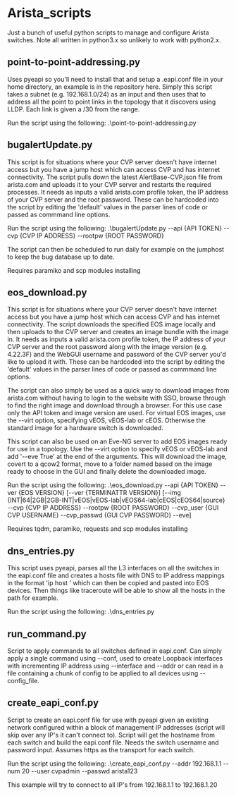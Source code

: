 # Arista_scripts

Just a bunch of useful python scripts to manage and configure Arista switches. Note all written in python3.x so unlikely to work with python2.x.

## point-to-point-addressing.py

Uses pyeapi so you'll need to install that and setup a .eapi.conf file in your home directory, an example is in the repository here. Simply this script takes a subnet (e.g. 192.168.1.0/24) as an input and then uses that to address all the point to point links in the topology that it discovers using LLDP. Each link is given a /30 from the range.

Run the script using the following:
.\point-to-point-addressing.py <IP-SUBNET>

## bugalertUpdate.py

This script is for situations where your CVP server doesn't have internet access but you have a jump host which can access CVP and has internet connectivity. The script pulls down the latest AlertBase-CVP.json file from arista.com and uploads it to your CVP server and restarts the required processes. It needs as inputs a valid arista.com profile token, the IP address of your CVP server and the root password. These can be hardcoded into the script by editing the 'default' values in the parser lines of code or passed as commmand line options. 

Run the script using the following:
.\bugalertUpdate.py --api {API TOKEN} --cvp {CVP IP ADDRESS} --rootpw {ROOT PASSWORD}

The script can then be scheduled to run daily for example on the jumphost to keep the bug database up to date.

Requires paramiko and scp modules installing

## eos_download.py

This script is for situations where your CVP server doesn't have internet access but you have a jump host which can access CVP and has internet connectivity. The script downloads the specified EOS image locally and then uploads to the CVP server and creates an image bundle with the image in. It needs as inputs a valid arista.com profile token, the IP address of your CVP server and the root password along with the image version (e.g. 4.22.3F) and the WebGUI username and password of the CVP server you'd like to upload it with. These can be hardcoded into the script by editing the 'default' values in the parser lines of code or passed as commmand line options. 

The script can also simply be used as a quick way to download images from arista.com without having to login to the website with SSO, browse through to find the right image and download through a browser. For this use case only the API token and image version are used. For virtual EOS images, use the --virt option, specifying vEOS, vEOS-lab or cEOS. Otherwise the standard image for a hardware switch is downloaded.

This script can also be used on an Eve-NG server to add EOS images ready for use in a topology. Use the --virt option to specify vEOS or vEOS-lab and add '--eve True' at the end of the arguments. This will download the image, covert to a qcow2 format, move to a folder named based on the image ready to choose in the GUI and finally delete the downloaded image.

Run the script using the following:
.\eos_download.py --api {API TOKEN} --ver {EOS VERSION} [--ver {TERMINATTR VERSION}] [--img {INT|64|2GB|2GB-INT|vEOS|vEOS-lab|vEOS64-lab|cEOS|cEOS64|source} --cvp {CVP IP ADDRESS} --rootpw {ROOT PASSWORD} --cvp_user 
{GUI CVP USERNAME} --cvp_passwd {GUI CVP PASSWORD} --eve]

Requires tqdm, paramiko, requests and scp modules installing

## dns_entries.py

This script uses pyeapi, parses all the L3 interfaces on all the switches in the eapi.conf file and creates a hosts file with DNS to IP address mappings in the format 'ip host <HOSTNAME-INTERFACE> <INTERFACE-IP-ADDRESS>' which can then be copied and pasted into EOS devices. Then things like traceroute will be able to show all the hosts in the path for example.

Run the script using the following:
.\dns_entries.py

## run_command.py

Script to apply commands to all switches defined in eapi.conf. Can simply apply a single command using --conf, used to create Loopback interfaces with incrementing IP address using --interface and --addr or can read in a file containing a chunk of config to be applied to all devices using --config_file.

## create_eapi_conf.py

Script to create an eapi.conf file for use with pyeapi given an existing network configured within a block of management IP addresses (script will skip over any IP's it can't connect to). Script will get the hostname from each switch and build the eapi.conf file. Needs the switch username and password input. Assumes https as the transport for each switch.

Run the script using the following:
.\create_eapi_conf.py --addr 192.168.1.1 --num 20 --user cvpadmin --passwd arista123

This example will try to connect to all IP's from 192.168.1.1 to 192.168.1.20


